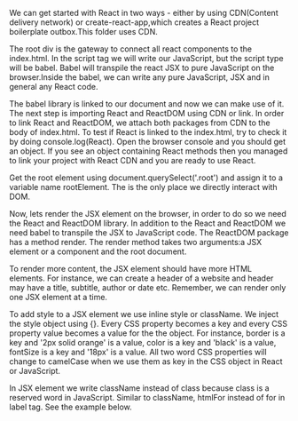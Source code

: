 We can get started with React in two ways - either by using CDN(Content delivery network) or create-react-app,which creates a React project boilerplate outbox.This folder uses CDN.

The root div is the gateway to connect all react components to the index.html. In the script tag we will write our JavaScript, but the script type will be babel. Babel will transpile the react JSX to pure JavaScript on the browser.Inside the babel, we can write any pure JavaScript, JSX and in general any React code.

The babel library is linked to our document and now we can make use of it. The next step is importing React and ReactDOM using CDN or link. In order to link React and ReactDOM, we attach both packages from CDN to the body of index.html. To test if React is linked to the index.html, try to check it by doing console.log(React). Open the browser console and you should get an object. If you see an object containing React methods then you managed to link your project with React CDN and you are ready to use React.

Get the root element using document.querySelect('.root') and assign it to a variable name rootElement. The is the only place we directly interact with DOM.

Now, lets render the JSX element on the browser, in order to do so we need the React and ReactDOM library. In addition to the React and ReactDOM we need babel to transpile the JSX to JavaScript code. The ReactDOM package has a method render. The render method takes two arguments:a JSX element or a component and the root document. 

To render more content, the JSX element should have more HTML elements. For instance, we can create a header of a website and header may have a title, subtitle, author or date etc. Remember, we can render only one JSX element at a time.

To add style to a JSX element we use inline style or className. We inject the style object using {}. Every CSS property becomes a key and every CSS property value becomes a value for the the object. For instance, border is a key and '2px solid orange' is a value, color is a key and 'black' is a value, fontSize is a key and '18px' is a value. All two word CSS properties will change to camelCase when we use them as key in the CSS object in React or JavaScript.

In JSX element we write className instead of class because class is a reserved word in JavaScript. Similar to className, htmlFor instead of for in label tag. See the example below.